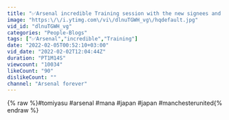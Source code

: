 ```yaml
---
title: "✅Arsenal incredible Training session with the new signees and youngsters in Dubai🔥"
image: "https:\/\/i.ytimg.com\/vi\/dlnuTGWH_vg\/hqdefault.jpg"
vid_id: "dlnuTGWH_vg"
categories: "People-Blogs"
tags: ["✅Arsenal","incredible","Training"]
date: "2022-02-05T00:52:10+03:00"
vid_date: "2022-02-02T12:04:44Z"
duration: "PT1M14S"
viewcount: "10034"
likeCount: "90"
dislikeCount: ""
channel: "Arsenal forever"
---
```

{% raw %}#tomiyasu #arsenal #mana #japan #japan #manchesterunited{% endraw %}
